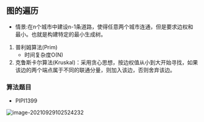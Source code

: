 ## 图的遍历

* 情景:在n个城市中建设n-1条道路，使得任意两个城市连通，但是要求边权和最小。也就是构建特定的最小生成树。

1. 普利姆算法(Prim)
   * 时间复杂度O(N)
2. 克鲁斯卡尔算法(Kruskal)：采用贪心思想，按边权值从小到大开始寻找，如果该边的两个端点属于不同的联通分量，则加入该边，否则舍弃该边。

### 算法题目

* PIPI1399

![image-20210929102524232](https://cdn.jsdelivr.net/gh/yohumi23/Pics/202109291025736.png)

